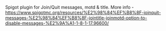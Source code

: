 Spigot plugin for Join/Quit messages, motd & title.
More info - https://www.spigotmc.org/resources/%E2%98%84%EF%B8%8F-joinquit-messages-%E2%98%84%EF%B8%8F-jointitle-joinmotd-option-to-disable-messages-%E2%9A%A1-1-8-1-17.96600/
